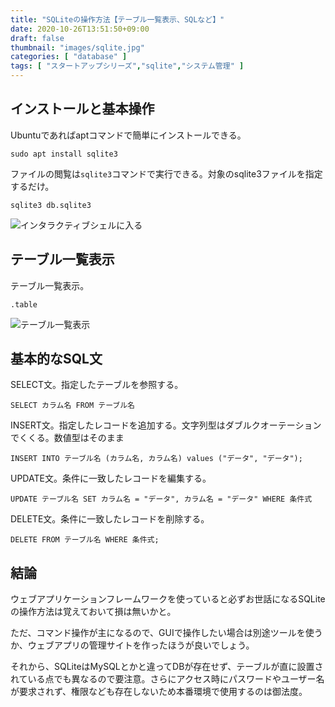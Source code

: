 ```yaml
---
title: "SQLiteの操作方法【テーブル一覧表示、SQLなど】"
date: 2020-10-26T13:51:50+09:00
draft: false
thumbnail: "images/sqlite.jpg"
categories: [ "database" ]
tags: [ "スタートアップシリーズ","sqlite","システム管理" ]
---
```



## インストールと基本操作

Ubuntuであればaptコマンドで簡単にインストールできる。

    sudo apt install sqlite3

ファイルの閲覧は`sqlite3`コマンドで実行できる。対象のsqlite3ファイルを指定するだけ。

    sqlite3 db.sqlite3

<div class="img-center"><img src="/images/Screenshot from 2020-10-26 14-16-14.png" alt="インタラクティブシェルに入る"></div>

## テーブル一覧表示

テーブル一覧表示。
    
    .table

<div class="img-center"><img src="/images/Screenshot from 2020-10-26 14-14-20.png" alt="テーブル一覧表示"></div>


## 基本的なSQL文

SELECT文。指定したテーブルを参照する。

    SELECT カラム名 FROM テーブル名

INSERT文。指定したレコードを追加する。文字列型はダブルクオーテーションでくくる。数値型はそのまま

    INSERT INTO テーブル名 (カラム名, カラム名) values ("データ", "データ");


UPDATE文。条件に一致したレコードを編集する。

    UPDATE テーブル名 SET カラム名 = "データ", カラム名 = "データ" WHERE 条件式


DELETE文。条件に一致したレコードを削除する。

    DELETE FROM テーブル名 WHERE 条件式;



## 結論

ウェブアプリケーションフレームワークを使っていると必ずお世話になるSQLiteの操作方法は覚えておいて損は無いかと。

ただ、コマンド操作が主になるので、GUIで操作したい場合は別途ツールを使うか、ウェブアプリの管理サイトを作ったほうが良いでしょう。

それから、SQLiteはMySQLとかと違ってDBが存在せず、テーブルが直に設置されている点でも異なるので要注意。さらにアクセス時にパスワードやユーザー名が要求されず、権限なども存在しないため本番環境で使用するのは御法度。



